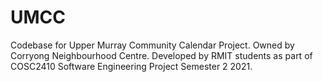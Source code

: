 # UMCC
Codebase for Upper Murray Community Calendar Project. Owned by Corryong Neighbourhood Centre. Developed by RMIT students as part of COSC2410 Software Engineering Project Semester 2 2021.
